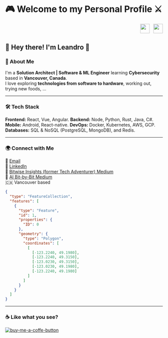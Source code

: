# 🎮 Welcome to my Personal Profile ⚔️

<div align="right">
  <a href="https://github.com/leandrofahur?tab=followers"><img src="https://img.shields.io/github/followers/leandrofahur?style=social" height="30"></a>
  &nbsp;
  <a href="https://github.com/leandrofahur"><img src="https://img.shields.io/github/stars/leandrofahur?style=social" height="30"></a>
</div>

## 👋 Hey there! I'm Leandro 🐧  

### 🚀 About Me  
I'm a **Solution Architect | Software & ML Engineer** learning **Cybersecurity** based in **Vancouver, Canada**.  
I love exploring **technologies from software to hardware**, working out, trying new foods, ...  

---

### 🛠 Tech Stack  
**Frontend:** React, Vue, Angular.
**Backend:** Node, Python, Rust, Java, C#.
**Mobile:** Android, React-native.
**DevOps:** Docker, Kubernetes, AWS, GCP.
**Databases:** SQL & NoSQL (PostgreSQL, MongoDB), and Redis.  

---

### 🌍 Connect with Me  
📧 [Email](mailto:leandrofahur@gmail.com)  
💼 [LinkedIn](https://www.linkedin.com/in/leandro-miranda-fahur-machado/)  
📝 [Bitwise Insights (former Tech Adventurer) Medium](https://medium.com/@bitwise_insights)  
📝 [AI Bit-by-Bit Medium](https://medium.com/@ai-bit-by-bit)  
🇨🇦 Vancouver based
  ```geojson
  {
    "type": "FeatureCollection",
    "features": [
      {
        "type": "Feature",
        "id": 1,
        "properties": {
          "ID": 0
        },
        "geometry": {
          "type": "Polygon",
          "coordinates": [
            [
              [-123.2240, 49.1980],
              [-123.2240, 49.3150],
              [-123.0230, 49.3150],
              [-123.0230, 49.1980],
              [-123.2240, 49.1980] 
            ]
          ]
        }
      }
    ]
  }
  ```


---

### ☕ Like what you see?  
[![buy-me-a-coffe-button]][buy-me-a-coffe-url]  

[buy-me-a-coffe-button]: https://www.buymeacoffee.com/assets/img/custom_images/yellow_img.png  
[buy-me-a-coffe-url]: https://buymeacoffee.com/tech_adventurers  
